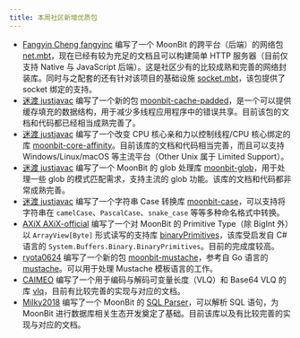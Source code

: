 ```yaml
---
title: 本周社区新增优质包
---
```


- [Fangyin Cheng fangyinc](https://github.com/fangyinc) 编写了一个 MoonBit 的跨平台（后端）的网络包 [net.mbt](https://github.com/fangyinc/net.mbt)，现在已经有较为充足的文档且可以构建简单 HTTP 服务器（目前仅支持 Native 与 JavaScript 后端）。这是社区少有的比较成熟和完善的网络封装库。同时与之配套的还有针对该项目的基础设施 [socket.mbt](https://github.com/fangyinc/socket.mbt)，该包提供了 socket 绑定的支持。
- [迷渡 justjavac](https://github.com/justjavac) 编写了一个新的包 [moonbit-cache-padded](https://github.com/justjavac/moonbit-cache-padded)，是一个可以提供缓存填充的数据结构，用于减少多线程应用程序中的错误共享。目前该包的文档和代码都已经相当成熟完善了。
- [迷渡 justjavac](https://github.com/justjavac) 编写了一个改变 CPU 核心亲和力以控制线程/CPU 核心绑定的库 [moonbit-core-affinity](https://github.com/justjavac/moonbit-core-affinity)。目前该库的文档和代码相当完善，而且可以支持 Windows/Linux/macOS 等主流平台（Other Unix 属于 Limited Support）。
- [迷渡 justjavac](https://github.com/justjavac) 编写了一个 MoonBit 的 glob 处理库 [moonbit-glob](https://github.com/justjavac/moonbit-glob)，用于处理一些 glob 的模式匹配需求，支持主流的 glob 功能。该库的文档和代码都非常成熟完善。
- [迷渡 justjavac](https://github.com/justjavac) 编写了一个字符串 Case 转换库 [moonbit-case](https://github.com/justjavac/moonbit-case)，可以支持将字符串在 `camelCase`、`PascalCase`、`snake_case` 等等多种命名格式中转换。
- [AXiX AXiX-official](https://github.com/AXiX-official) 编写了一个对 MoonBit 的 Primitive Type（除 BigInt 外）以 `ArrayView[Byte]` 形式读写的支持库 [binaryPrimitives](https://github.com/AXiX-official/binaryPrimitives)，该库受启发自 C# 语言的 `System.Buffers.Binary.BinaryPrimitives`。目前的完成度较高。
- [ryota0624](https://github.com/ryota0624) 编写了一个新的包 [moonbit-mustache](https://github.com/ryota0624/moonbit-mustache)，参考自 Go 语言的 [mustache](https://github.com/alexkappa/mustache)。可以用于处理 Mustache 模板语言的工作。
- [CAIMEO](https://github.com/CAIMEOX) 编写了一个用于编码与解码可变量长度（VLQ）和 Base64 VLQ 的库 [vlq](https://github.com/CAIMEOX/vlq)，目前有比较完善的实现与对应的文档。
- [Milky2018](https://github.com/Milky2018) 编写了一个 MoonBit 的 [SQL Parser](https://github.com/Milky2018/sqlparser-mbt)，可以解析 SQL 语句，为 MoonBit 进行数据库相关生态开发奠定了基础。目前该库以及有比较完善的实现与对应的文档。
